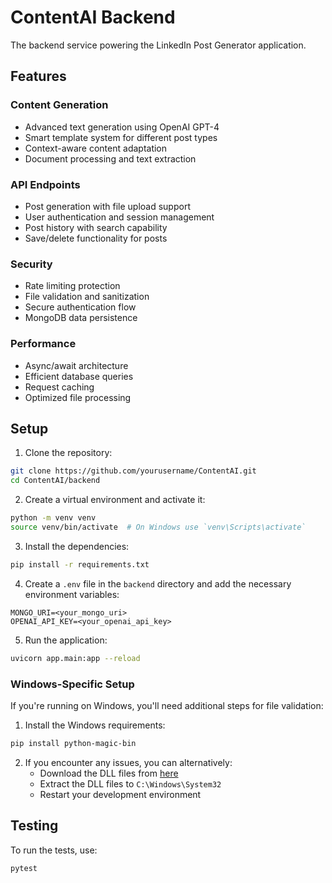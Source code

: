 # ContentAI Backend

The backend service powering the LinkedIn Post Generator application.

## Features

### Content Generation
- Advanced text generation using OpenAI GPT-4
- Smart template system for different post types
- Context-aware content adaptation
- Document processing and text extraction

### API Endpoints
- Post generation with file upload support
- User authentication and session management
- Post history with search capability
- Save/delete functionality for posts

### Security
- Rate limiting protection
- File validation and sanitization
- Secure authentication flow
- MongoDB data persistence

### Performance
- Async/await architecture
- Efficient database queries
- Request caching
- Optimized file processing

## Setup

1. Clone the repository:
```bash
git clone https://github.com/yourusername/ContentAI.git
cd ContentAI/backend
```

2. Create a virtual environment and activate it:
```bash
python -m venv venv
source venv/bin/activate  # On Windows use `venv\Scripts\activate`
```

3. Install the dependencies:
```bash
pip install -r requirements.txt
```

4. Create a `.env` file in the `backend` directory and add the necessary environment variables:
```
MONGO_URI=<your_mongo_uri>
OPENAI_API_KEY=<your_openai_api_key>
```

5. Run the application:
```bash
uvicorn app.main:app --reload
```

### Windows-Specific Setup

If you're running on Windows, you'll need additional steps for file validation:

1. Install the Windows requirements:
```bash
pip install python-magic-bin
```

2. If you encounter any issues, you can alternatively:
   - Download the DLL files from [here](https://github.com/julian-r/python-magic/files/9040285/magic.zip)
   - Extract the DLL files to `C:\Windows\System32`
   - Restart your development environment

## Testing

To run the tests, use:
```bash
pytest
```
